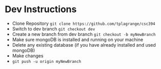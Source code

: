 # Dev Instructions

 - Clone Repository ```git clone https://github.com/tplagrange/csc394```
 - Switch to dev branch ```git checkout dev```
 - Create a new branch from dev branch ```git checkout -b myNewBranch```
 - Make sure mongoDB is installed and running on your machine
 - Delete any existing database (if you have already installed and used mongoDB)
 - Make changes
 - ```git push -u origin myNewBranch```
